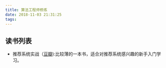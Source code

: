 ```yaml
---
title: 算法工程师修炼
date: 2018-11-03 21:31:25
tags:
---
```


## 读书列表
- 推荐系统实战（[豆瓣](https://book.douban.com/subject/10769749/)):比较薄的一本书，适合对推荐系统感兴趣的新手入门学习。
